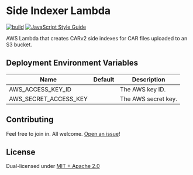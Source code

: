 # Side Indexer Lambda

[![build](https://github.com/ipfs-elastic-provider/side-indexer-lambda/actions/workflows/build.yml/badge.svg)](https://github.com/ipfs-elastic-provider/side-indexer-lambda/actions/workflows/build.yml)
[![JavaScript Style Guide](https://img.shields.io/badge/code_style-standard-brightgreen.svg)](https://standardjs.com)

AWS Lambda that creates CARv2 side indexes for CAR files uploaded to an S3 bucket.

## Deployment Environment Variables

| Name                         | Default               | Description         |
| ---------------------------- | --------------------- | ------------------- |
| AWS_ACCESS_KEY_ID            |                       | The AWS key ID.     |
| AWS_SECRET_ACCESS_KEY        |                       | The AWS secret key. |

## Contributing

Feel free to join in. All welcome. [Open an issue](https://github.com/ipfs-elastic-provider/side-indexer-lambda/issues)!

## License

Dual-licensed under [MIT + Apache 2.0](https://github.com/ipfs-elastic-provider/side-indexer-lambda/blob/main/LICENSE.md)
